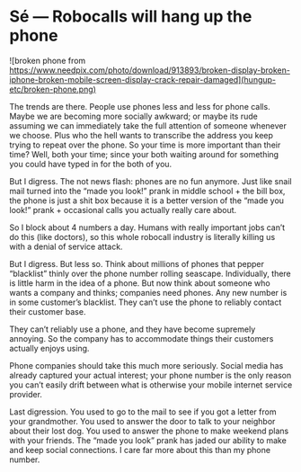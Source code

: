 # Sé — Robocalls will hang up the phone

![broken phone from https://www.needpix.com/photo/download/913893/broken-display-broken-iphone-broken-mobile-screen-display-crack-repair-damaged](hungup-etc/broken-phone.png)

The trends are there.  People use phones less and less for phone calls.  Maybe we are becoming more socially awkward; or maybe its rude assuming we can immediately take the full attention of someone whenever we choose.  Plus who the hell wants to transcribe the address you keep trying to repeat over the phone.  So your time is more important than their time? Well, both your time; since your both waiting around for something you could have typed in for the both of you.

But I digress.  The not news flash: phones are no fun anymore.  Just like snail mail turned into the “made you look!” prank in middle school + the bill box, the phone is just a shit box because it is a better version of the “made you look!” prank + occasional calls you actually really care about.

So I block about 4 numbers a day.  Humans with really important jobs can’t do this (like doctors), so this whole robocall industry is literally killing us with a denial of service attack.

But I digress.  But less so.  Think about millions of phones that pepper “blacklist” thinly over the phone number rolling seascape.  Individually, there is little harm in the idea of a phone.  But now think about someone who wants a company and thinks; companies need phones.  Any new number is in some customer’s blacklist.  They can’t use the phone to reliably contact their customer base.

They can’t reliably use a phone, and they have become supremely annoying.  So the company has to accommodate things their customers actually enjoys using.  

Phone companies should take this much more seriously.  Social media has already captured your actual interest; your phone number is the only reason you can’t easily drift between what is otherwise your mobile internet service provider.

Last digression.  You used to go to the mail to see if you got a letter from your grandmother.  You used to answer the door to talk to your neighbor about their lost dog.  You used to answer the phone to make weekend plans with your friends.  The “made you look” prank has jaded our ability to make and keep social connections. I care far more about this than my phone number.
